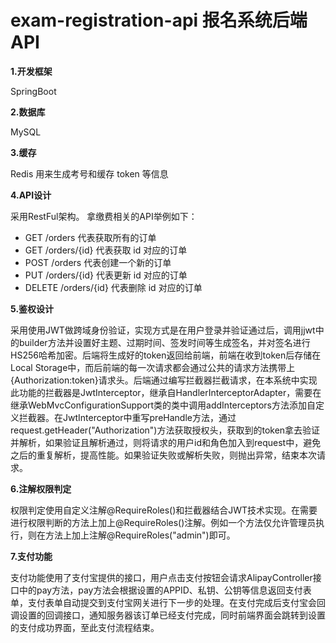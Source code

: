# exam-registration-api 报名系统后端 API
**1.开发框架**

SpringBoot

**2.数据库**

MySQL

**3.缓存**

Redis 用来生成考号和缓存 token 等信息

**4.API设计**

采用RestFul架构。
拿缴费相关的API举例如下：

* GET /orders 代表获取所有的订单
* GET /orders/{id} 代表获取 id 对应的订单
* POST /orders 代表创建一个新的订单
* PUT /orders/{id} 代表更新 id 对应的订单
* DELETE /orders/{id} 代表删除 id 对应的订单

**5.鉴权设计**

采用使用JWT做跨域身份验证，实现方式是在用户登录并验证通过后，调用jjwt中的builder方法并设置好主题、过期时间、签发时间等生成签名，并对签名进行HS256哈希加密。后端将生成好的token返回给前端，前端在收到token后存储在Local Storage中，而后前端的每一次请求都会通过公共的请求方法携带上{Authorization:token}请求头。后端通过编写拦截器拦截请求，在本系统中实现此功能的拦截器是JwtInterceptor，继承自HandlerInterceptorAdapter，需要在继承WebMvcConfigurationSupport类的类中调用addInterceptors方法添加自定义拦截器。在JwtInterceptor中重写preHandle方法，通过request.getHeader("Authorization")方法获取授权头，获取到的token拿去验证并解析，如果验证且解析通过，则将请求的用户id和角色加入到request中，避免之后的重复解析，提高性能。如果验证失败或解析失败，则抛出异常，结束本次请求。

**6.注解权限判定**

权限判定使用自定义注解@RequireRoles()和拦截器结合JWT技术实现。在需要进行权限判断的方法上加上@RequireRoles()注解。例如一个方法仅允许管理员执行，则在方法上加上注解@RequireRoles("admin")即可。

**7.支付功能**

支付功能使用了支付宝提供的接口，用户点击支付按钮会请求AlipayController接口中的pay方法，pay方法会根据设置的APPID、私钥、公钥等信息返回支付表单，支付表单自动提交到支付宝网关进行下一步的处理。在支付完成后支付宝会回调设置的回调接口，通知服务器该订单已经支付完成，同时前端界面会跳转到设置的支付成功界面，至此支付流程结束。
